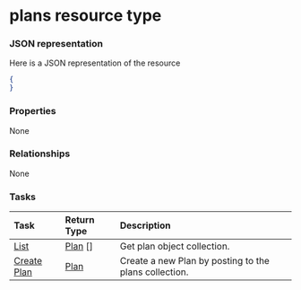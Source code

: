 # plans resource type



### JSON representation

Here is a JSON representation of the resource

<!-- {
  "blockType": "resource",
  "optionalProperties": [

  ],
  "@odata.type": "microsoft.graph.plans"
}-->

```json
{
}

```
### Properties
None

### Relationships
None


### Tasks

| Task		   | Return Type	|Description|
|:---------------|:--------|:----------|
|[List](../api/plan_list.md) | [Plan](plan.md) [] |Get plan object collection. |
|[Create Plan](../api/plan_post_plans.md) |[Plan](plan.md)| Create a new Plan by posting to the plans collection.|

<!-- uuid: bb7758d8-2e8d-4207-89ac-f95dbed2d5a7
2015-10-19 08:55:36 UTC -->
<!-- {
  "type": "#page.annotation",
  "description": "plans resource",
  "keywords": "",
  "section": "documentation",
  "tocPath": ""
}-->